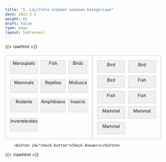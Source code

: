 ```yaml
---
title: "1. Lajittele eläimet oikeaan kategoriaan"
date: 2022-2-1
weight: 82
draft: false
type: page
layout: tehtavaxxl
---
```

{{< rawhtml >}}
    <div class="container">

   <div class="game-area">
      <div class="categories">
        <div class="category" data-category="marsupial">Marsupials</div>
        <div class="category" data-category="fish">Fish</div>
        <div class="category" data-category="bird">Birds</div>
        <div class="category" data-category="mammal">Mammals</div>
        <div class="category" data-category="reptile">Reptiles</div>
        <div class="category" data-category="mollusc">Molluscs</div>
        <div class="category" data-category="rodent">Rodents</div>
        <div class="category" data-category="amphibian">Amphibians</div>
        <div class="category" data-category="insect">Insects</div>
        <div class="category" data-category="invertebrate">Invertebrates</div>
      </div>
            <div class="animals">
        <div class="animal" draggable="true" data-category="bird">Bird</div>
        <div class="animal" draggable="true" data-category="bird">Bird</div>
        <div class="animal" draggable="true" data-category="bird">Bird</div>
        <div class="animal" draggable="true" data-category="fish">Fish</div>
        <div class="animal" draggable="true" data-category="fish">Fish</div>
        <div class="animal" draggable="true" data-category="fish">Fish</div>
        <div class="animal" draggable="true" data-category="mammal">Mammal</div>
        <div class="animal" draggable="true" data-category="mammal">Mammal</div>
        <div class="animal" draggable="true" data-category="mammal">Mammal</div>
            </div>
        </div> 
      </div>
        
        <button id="check-button">Check Answers</button>


<style>

.container {
    text-align: center;
    margin-top: 20px;
}

.game-area {
    display: flex;
    justify-content: space-between;
    margin-top: 20px;
}

.categories {
    flex: 1;
    border: 1px solid #ccc;
    padding: 10px;
    display: grid;
    grid-template-columns: repeat(3, 1fr);

}

.category {
    background-color: #f0f0f0;
    border: 1px solid #ccc;
    margin: 5px;
    cursor: pointer;
    margin-bottom: 1em;
    padding-bottom: 1em;
}

.animals {
    grid-template-columns: repeat(2, 1fr);
    flex: 1;
    border: 1px solid #ccc;
    padding: 10px;
    display: grid;
    align-content: flex-start;

}

.animal {
    background-color: #f0f0f0;
    border: 1px solid #ccc;
    padding: 5px;
    margin: 5px;
    cursor: pointer;
    height: 2em;
}

#check-button {
    margin-top: 20px;
    padding: 10px 20px;
    font-size: 16px;
    background-color: #007bff;
    color: #fff;
    border: none;
    cursor: pointer;
}

#check-button:hover {
    background-color: #0056b3;
}

</style>

<script>
function shuffleArray(array) {
    for (let i = array.length - 1; i > 0; i--) {
        const j = Math.floor(Math.random() * (i + 1));
        [array[i], array[j]] = [array[j], array[i]];
    }
}

const animals = document.querySelectorAll('.animal');
const categories = document.querySelectorAll('.category');
const checkButton = document.getElementById('check-button');
let answersChecked = false;
let currentDraggedItem = null;

// Shuffle the animals' order
const animalsArray = Array.from(animals);
shuffleArray(animalsArray);

animalsArray.forEach((animal, index) => {
    animal.style.order = index;
});

animals.forEach((animal) => {
    animal.addEventListener('dragstart', (e) => {
        currentDraggedItem = animal;
        e.dataTransfer.setData('text/plain', animal.textContent);
    });

    animal.addEventListener('dragend', () => {
        currentDraggedItem = null;
    });
});

categories.forEach((category) => {
    category.addEventListener('dragover', (e) => {
        e.preventDefault();
    });

    category.addEventListener('drop', (e) => {
        e.preventDefault();
        if (currentDraggedItem) {
            const categoryType = category.getAttribute('data-category');
            if (currentDraggedItem.getAttribute('data-category') === categoryType) {
                currentDraggedItem.classList.add('correct');
            } else {
                currentDraggedItem.classList.add('incorrect');
            }
            category.appendChild(currentDraggedItem);
            currentDraggedItem = null;
        }
    });
});

checkButton.addEventListener('click', () => {
    animals.forEach((animal) => {
        if (animal.classList.contains('correct')) {
            animal.style.backgroundColor = 'green';
            animal.removeAttribute('draggable');
        } else if (animal.classList.contains('incorrect')) {
            animal.style.backgroundColor = 'red';
        }
    });
});

function drop(ev) {
    ev.preventDefault();
    var data=ev.dataTransfer.getData("Text");
    ev.target.appendChild(document.getElementById(data));
}
</script>

{{< /rawhtml >}}